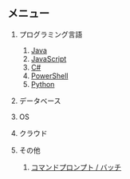 ## メニュー

1. プログラミング言語

    1. [Java](./java/)
    2. [JavaScript](./javascript/)
    3. [C#](./csharp/)
    4. [PowerShell](./powershell/)
    5. [Python](./python/)

2. データベース
3. OS
4. クラウド
5. その他

    1. [コマンドプロンプト / バッチ](./cmd/)
